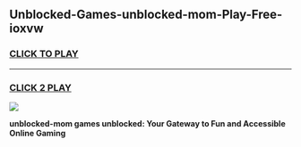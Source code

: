 
## Unblocked-Games-unblocked-mom-Play-Free-ioxvw
<h3>
<a href="https://premium76.site?title=unblocked-mom&ref=12A">CLICK TO PLAY</a></h3>
<hr>

<h3>
<a href="https://premium76.site?title=unblocked-mom&ref=12A">CLICK 2 PLAY</a>
  
</h3>

<a href="https://premium76.site?title=unblocked-mom&ref=12A"><img src="https://clearcache.store/games.png"></a>


**unblocked-mom games unblocked: Your Gateway to Fun and Accessible Online Gaming**
